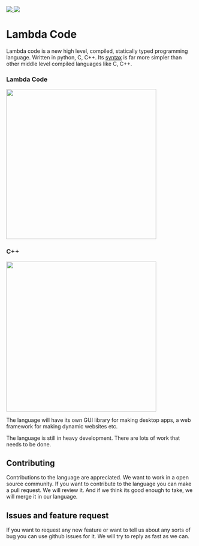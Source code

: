 <a href="https://marketplace.visualstudio.com/items?itemName=MrinmoyHaloi.lc-lang-support">
    <img src="https://img.shields.io/visual-studio-marketplace/v/MrinmoyHaloi.lc-lang-support?color=blue&label=VSCode%20Extension&logo=visualstudiocode&logoColor=blue&style=flat-square">
<a href="LICENSE">
    <img src="https://img.shields.io/github/license/mrinmoyhaloi/lambda-code?style=flat-square">
</a>

# Lambda Code

Lambda code is a new high level, compiled, statically typed programming language. Written in python, C, C++. Its [syntax](syntax.md) is far more simpler than other middle level compiled languages like C, C++.

### Lambda Code
<img src="https://user-images.githubusercontent.com/69071143/145413307-caa9203e-0eb1-4b86-be3b-a52a7a7251ee.png" width=400>


### C++
<img src="https://user-images.githubusercontent.com/69071143/145410441-d8724bd9-5e8c-4a6b-ba2d-517935ccfeba.png" width=400>

The language will have its own GUI library for making desktop apps, a web framework for making dynamic websites etc.

The language is still in heavy development. There are lots of work that needs to be done.

## Contributing
Contributions to the language are appreciated. We want to work in a open source community. If you want to contribute to the language you can make a pull request. We will review it. And if we think its good enough to take, we will merge it in our language.

## Issues and feature request
If you want to request any new feature or want to tell us about any sorts of bug you can use github issues for it. We will try to reply as fast as we can.
